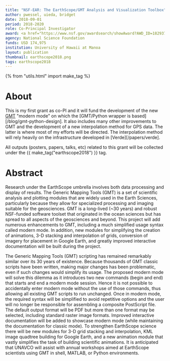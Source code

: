 ```yaml
---
title: "NSF-EAR: The EarthScope/GMT Analysis and Visualization Toolbox"
author: pwessel, uieda, bridget
date: 2018-09-01
period: 2018-2020
role: Co-Principal Investigator
award: <a href="https://www.nsf.gov/awardsearch/showAward?AWD_ID=1829371">1829371</a>
agency: National Science Foundation
funds: USD 174,975
institution: University of Hawaii at Manoa
layout: publication
thumbnail: earthscope2018.png
tags: earthscope2018
---
```


{% from "utils.html" import make_tag %}

# About

This is my first grant as co-PI and it will fund the development of the new
[GMT](https://github.com/GenericMappingTools/gmt) "modern mode" on which the
[GMT/Python wrapper is based][/blog/gmt-python-design]. It also includes many other
improvements to GMT and the development of a new interpolation method for GPS data.
The latter is where most of my efforts will be directed. The interpolation method will
rely heavily on the infrastructure developed in [Verde][/papers/verde].

All outputs (posters, papers, talks, etc) related to this grant will be collected under
the {{ make_tag("earthscope2018") }} tag.


# Abstract

Research under the EarthScope umbrella involves both data processing and display of
results. The Generic Mapping Tools (GMT) is a set of scientific analysis and plotting
modules that are widely used in the Earth Sciences, particularly because they allow for
specialized processing and imaging suitable for the geosciences. GMT is a long-lived
(~30 years) and robust NSF-funded software toolset that originated in the ocean sciences
but has spread to all aspects of the geosciences and beyond. This project will add
numerous enhancements to GMT, including a much simplified usage syntax called modern
mode. In addition, new modules for simplifying the creation of animations, 3-D stacking
and interpolation of grids, conversion of imagery for placement in Google Earth, and
greatly improved interactive documentation will be built during the project.

The Generic Mapping Tools (GMT) scripting has remained remarkably similar over its 30
years of existence. Because thousands of GMT classic scripts have been written, making
major changes has been problematic, even if such changes would simplify its usage. The
proposed modern mode will solve this dilemma as it introduces two new commands (begin
and end) that starts and end a modern mode session. Hence it is not possible to
accidentally enter modern mode without the use of those commands, thus allowing all
existing GMT scripts to run unchanged. Once in modern mode, the required syntax will be
simplified to avoid repetitive options and the user will no longer be responsible for
assembling a composite PostScript file. The default output format will be PDF but more
than one format may be selected, including standard raster image formats. Improved
interactive documentation will be added to showcase modern mode (while maintaining the
documentation for classic mode). To strengthen EarthScope science there will be new
modules for 3-D grid stacking and interpolation, KML image quadtree building for Google
Earth, and a new animation module that vastly simplifies the task of building scientific
animations. It is anticipated that UNAVCO will assist with annual workshops aimed at
EarthScope scientists using GMT in shell, MATLAB, or Python environments.
